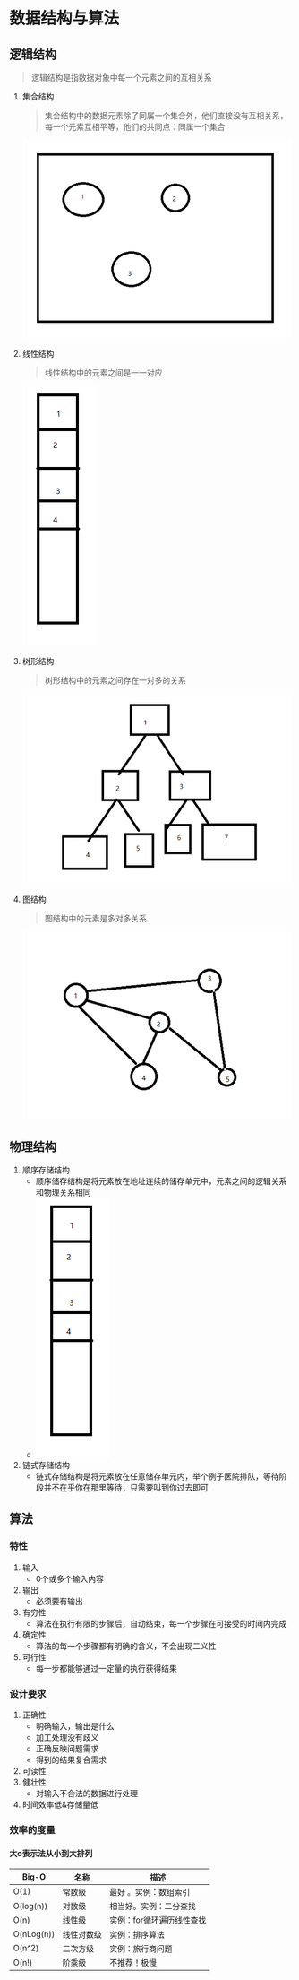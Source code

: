 # 数据结构与算法

## 逻辑结构

> 逻辑结构是指数据对象中每一个元素之间的互相关系

1. 集合结构

   > 集合结构中的数据元素除了同属一个集合外，他们直接没有互相关系，每一个元素互相平等，他们的共同点：同属一个集合

   ![1555308005601](./assets/1555308005601.png)

2. 线性结构

   > 线性结构中的元素之间是一一对应

   ![1555307967351](./assets/1555307967351.png)

3. 树形结构

   > 树形结构中的元素之间存在一对多的关系

   ![1555308096885](./assets/1555308096885.png)

4. 图结构

   > 图结构中的元素是多对多关系

   ![1555308271570](./assets/1555308271570.png)

## 物理结构

1. 顺序存储结构
   - 顺序储存结构是将元素放在地址连续的储存单元中，元素之间的逻辑关系和物理关系相同
   - ![1555307967351](./assets/1555307967351.png)
2. 链式存储结构
   - 链式存储结构是将元素放在任意储存单元内，举个例子医院排队，等待阶段并不在乎你在那里等待，只需要叫到你过去即可

## 算法

### 特性

1. 输入
   - 0个或多个输入内容
2. 输出
   - 必须要有输出
3. 有穷性
   - 算法在执行有限的步骤后，自动结束，每一个步骤在可接受的时间内完成
4. 确定性
   - 算法的每一个步骤都有明确的含义，不会出现二义性
5. 可行性
   - 每一步都能够通过一定量的执行获得结果



### 设计要求

1. 正确性
   - 明确输入，输出是什么
   - 加工处理没有歧义
   - 正确反映问题需求
   - 得到的结果复合需求
2. 可读性
3. 健壮性
   - 对输入不合法的数据进行处理
4. 时间效率低&存储量低

### 效率的度量

#### 大o表示法从小到大排列

| Big-O      | 名称       | 描述                      |
| ---------- | ---------- | ------------------------- |
| O(1)       | 常数级     | 最好 。实例：数组索引     |
| O(log(n))  | 对数级     | 相当好。实例：二分查找    |
| O(n)       | 线性级     | 实例：for循环遍历线性查找 |
| O(nLog(n)) | 线性对数级 | 实例：排序算法            |
| O(n^2)     | 二次方级   | 实例：旅行商问题          |
| O(n!)      | 阶乘级     | 不推荐！极慢              |

